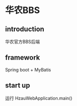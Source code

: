 # 华农BBS

## introduction
华农官方BBS后端

## framework
Spring boot + MyBatis

## start up
运行 HzauWebApplication.main() 
